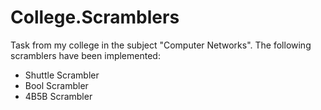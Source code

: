 # College.Scramblers

Task from my college in the subject "Computer Networks". 
The following scramblers have been implemented:
- Shuttle Scrambler
- Bool Scrambler
- 4B5B Scrambler
